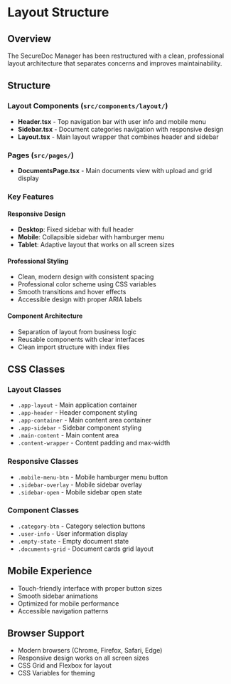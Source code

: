# Layout Structure

## Overview
The SecureDoc Manager has been restructured with a clean, professional layout architecture that separates concerns and improves maintainability.

## Structure

### Layout Components (`src/components/layout/`)
- **Header.tsx** - Top navigation bar with user info and mobile menu
- **Sidebar.tsx** - Document categories navigation with responsive design
- **Layout.tsx** - Main layout wrapper that combines header and sidebar

### Pages (`src/pages/`)
- **DocumentsPage.tsx** - Main documents view with upload and grid display

### Key Features

#### Responsive Design
- **Desktop**: Fixed sidebar with full header
- **Mobile**: Collapsible sidebar with hamburger menu
- **Tablet**: Adaptive layout that works on all screen sizes

#### Professional Styling
- Clean, modern design with consistent spacing
- Professional color scheme using CSS variables
- Smooth transitions and hover effects
- Accessible design with proper ARIA labels

#### Component Architecture
- Separation of layout from business logic
- Reusable components with clear interfaces
- Clean import structure with index files

## CSS Classes

### Layout Classes
- `.app-layout` - Main application container
- `.app-header` - Header component styling
- `.app-container` - Main content area container
- `.app-sidebar` - Sidebar component styling
- `.main-content` - Main content area
- `.content-wrapper` - Content padding and max-width

### Responsive Classes
- `.mobile-menu-btn` - Mobile hamburger menu button
- `.sidebar-overlay` - Mobile sidebar overlay
- `.sidebar-open` - Mobile sidebar open state

### Component Classes
- `.category-btn` - Category selection buttons
- `.user-info` - User information display
- `.empty-state` - Empty document state
- `.documents-grid` - Document cards grid layout

## Mobile Experience
- Touch-friendly interface with proper button sizes
- Smooth sidebar animations
- Optimized for mobile performance
- Accessible navigation patterns

## Browser Support
- Modern browsers (Chrome, Firefox, Safari, Edge)
- Responsive design works on all screen sizes
- CSS Grid and Flexbox for layout
- CSS Variables for theming